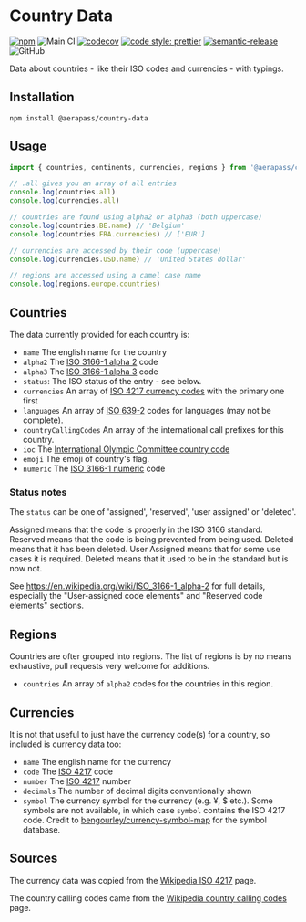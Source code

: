 # Country Data

[![npm](https://img.shields.io/npm/v/@aerapass/country-data.svg)](https://www.npmjs.com/package/@aerapass/country-data)
![Main CI](https://github.com/aerapass/country-data/workflows/Main%20CI/badge.svg)
[![codecov](https://codecov.io/gh/aerapass/country-data/branch/master/graph/badge.svg)](https://codecov.io/gh/aerapass/country-data)
[![code style: prettier](https://img.shields.io/badge/code_style-prettier-ff69b4.svg)](https://github.com/prettier/prettier)
[![semantic-release](https://img.shields.io/badge/%20%20%F0%9F%93%A6%F0%9F%9A%80-semantic--release-e10079.svg)](https://github.com/semantic-release/semantic-release)
![GitHub](https://img.shields.io/github/license/aerapass/country-data)

Data about countries - like their ISO codes and currencies - with typings.

## Installation

```
npm install @aerapass/country-data
```

## Usage

```typescript
import { countries, continents, currencies, regions } from '@aerapass/country-data'

// .all gives you an array of all entries
console.log(countries.all)
console.log(currencies.all)

// countries are found using alpha2 or alpha3 (both uppercase)
console.log(countries.BE.name) // 'Belgium'
console.log(countries.FRA.currencies) // ['EUR']

// currencies are accessed by their code (uppercase)
console.log(currencies.USD.name) // 'United States dollar'

// regions are accessed using a camel case name
console.log(regions.europe.countries)
```

## Countries

The data currently provided for each country is:

- `name` The english name for the country
- `alpha2` The [ISO 3166-1 alpha 2](http://en.wikipedia.org/wiki/ISO_3166-1_alpha-2) code
- `alpha3` The [ISO 3166-1 alpha 3](http://en.wikipedia.org/wiki/ISO_3166-1_alpha-3) code
- `status`: The ISO status of the entry - see below.
- `currencies` An array of [ISO 4217 currency codes](http://en.wikipedia.org/wiki/ISO_4217) with the primary one first
- `languages` An array of [ISO 639-2](http://en.wikipedia.org/wiki/ISO_639-2) codes for languages (may not be complete).
- `countryCallingCodes` An array of the international call prefixes for this country.
- `ioc` The [International Olympic Committee country code](http://en.wikipedia.org/wiki/List_of_IOC_country_codes)
- `emoji` The emoji of country's flag.
- `numeric` The [ISO 3166-1 numeric](https://en.wikipedia.org/wiki/ISO_3166-1_numeric) code

### Status notes

The `status` can be one of 'assigned', 'reserved', 'user assigned' or 'deleted'.

Assigned means that the code is properly in the ISO 3166 standard. Reserved means that the code is being prevented from being used. Deleted means that it has been deleted. User Assigned means that for some use cases it is required. Deleted means that it used to be in the standard but is now not.

See https://en.wikipedia.org/wiki/ISO_3166-1_alpha-2 for full details, especially the "User-assigned code elements" and "Reserved code elements" sections.

## Regions

Countries are ofter grouped into regions. The list of regions is by no means exhaustive, pull requests very welcome for additions.

- `countries` An array of `alpha2` codes for the countries in this region.

## Currencies

It is not that useful to just have the currency code(s) for a country, so included is currency data too:

- `name` The english name for the currency
- `code` The [ISO 4217](http://en.wikipedia.org/wiki/ISO_4217) code
- `number` The [ISO 4217](http://en.wikipedia.org/wiki/ISO_4217) number
- `decimals` The number of decimal digits conventionally shown
- `symbol` The currency symbol for the currency (e.g. ¥, \$ etc.). Some symbols are not available, in which case
  `symbol` contains the ISO 4217 code. Credit to [bengourley/currency-symbol-map](https://github.com/bengourley/currency-symbol-map)
  for the symbol database.

## Sources

The currency data was copied from the [Wikipedia ISO 4217](http://en.wikipedia.org/wiki/ISO_4217) page.

The country calling codes came from the [Wikipedia country calling codes](http://en.wikipedia.org/wiki/List_of_country_calling_codes) page.

